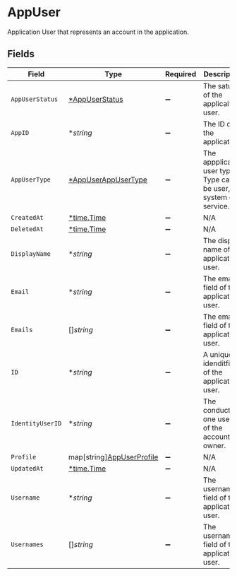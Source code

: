 # AppUser

Application User that represents an account in the application.


## Fields

| Field                                                              | Type                                                               | Required                                                           | Description                                                        |
| ------------------------------------------------------------------ | ------------------------------------------------------------------ | ------------------------------------------------------------------ | ------------------------------------------------------------------ |
| `AppUserStatus`                                                    | [*AppUserStatus](../../models/shared/appuserstatus.md)             | :heavy_minus_sign:                                                 | The satus of the applicaiton user.                                 |
| `AppID`                                                            | **string*                                                          | :heavy_minus_sign:                                                 | The ID of the application.                                         |
| `AppUserType`                                                      | [*AppUserAppUserType](../../models/shared/appuserappusertype.md)   | :heavy_minus_sign:                                                 | The appplication user type. Type can be user, system or service.   |
| `CreatedAt`                                                        | [*time.Time](https://pkg.go.dev/time#Time)                         | :heavy_minus_sign:                                                 | N/A                                                                |
| `DeletedAt`                                                        | [*time.Time](https://pkg.go.dev/time#Time)                         | :heavy_minus_sign:                                                 | N/A                                                                |
| `DisplayName`                                                      | **string*                                                          | :heavy_minus_sign:                                                 | The display name of the application user.                          |
| `Email`                                                            | **string*                                                          | :heavy_minus_sign:                                                 | The email field of the application user.                           |
| `Emails`                                                           | []*string*                                                         | :heavy_minus_sign:                                                 | The emails field of the application user.                          |
| `ID`                                                               | **string*                                                          | :heavy_minus_sign:                                                 | A unique idenditfier of the application user.                      |
| `IdentityUserID`                                                   | **string*                                                          | :heavy_minus_sign:                                                 | The conductor one user ID of the account owner.                    |
| `Profile`                                                          | map[string][AppUserProfile](../../models/shared/appuserprofile.md) | :heavy_minus_sign:                                                 | N/A                                                                |
| `UpdatedAt`                                                        | [*time.Time](https://pkg.go.dev/time#Time)                         | :heavy_minus_sign:                                                 | N/A                                                                |
| `Username`                                                         | **string*                                                          | :heavy_minus_sign:                                                 | The username field of the application user.                        |
| `Usernames`                                                        | []*string*                                                         | :heavy_minus_sign:                                                 | The usernames field of the application user.                       |